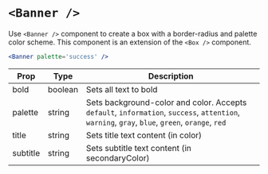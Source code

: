# `<Banner />`

Use `<Banner />` component to create a box with a border-radius and palette color scheme.
This component is an extension of the `<Box />` component.

```jsx
<Banner palette='success' />
```

Prop | Type | Description
---|---|---
bold | boolean | Sets all text to bold
palette | string | Sets background-color and color. Accepts `default`, `information`, `success`, `attention`, `warning`, `gray`, `blue`, `green`, `orange`, `red`
title | string | Sets title text content (in color)
subtitle | string | Sets subtitle text content (in secondaryColor)